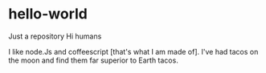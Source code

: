 # hello-world
Just a repository
Hi humans

I like node.Js and coffeescript [that's what I am made of]. 
I've had tacos on the moon and find them far superior to Earth tacos. 
